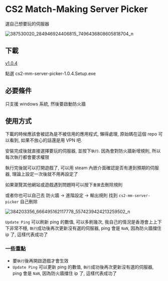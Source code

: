 # CS2 Match-Making Server Picker

選自己想要玩的伺服器

![387530020_284946924406815_7496436808605818704_n](https://github.com/aNyMoRe0505/cs2-mm-server-picker/assets/9814815/2a1ca9fc-9458-4dae-8f8f-39b63934c23e)

## 下載

[v1.0.4](https://github.com/aNyMoRe0505/cs2-mm-server-picker/releases/tag/v1.0.4)

點選 cs2-mm-server-picker-1.0.4.Setup.exe

## 必要條件

只支援 windows 系統, 然後要啟動防火牆

## 使用方式

下載的時候應該會被認為是不被信用的應用程式, 懶得處理, 原始碼在這個 repo 可以看到, 如果不放心的話還是用 VPN 吧.

安裝完成後就直接選擇要玩的伺服器, 並按下`執行`. 因為會對防火牆新增規則, 所以每次執行都會要求權限

執行完後就可以打開遊戲了, 可以用 steam 內嵌介面確認是否有連到預期的伺服器, 理論上設定一次後就不用再設定了

如果瀏覽其他網站或遊戲遇到問題時可以按下`重置`去刪除規則

或者你也可以自己去 防火牆 -> 進階設定 -> 輸出規則 找到 `cs2-mm-server-picker` 自己刪除

![384203356_666495162117778_5574239424213259502_n](https://github.com/aNyMoRe0505/cs2-mm-server-picker/assets/9814815/704c781e-346c-43ea-a92d-b530dfd8cbc2)

`Update Ping` 可以刷新 ping 的數值, 可以多刷幾次, 我自己的情況是香港會上上下下非常不穩, `執行`成功後再次更新沒有選的伺服器, ping 會是 `NaN`, 因為防火牆擋住 ip 了, 這樣代表成功了

### 一些重點

- 要`執行`後再開啟遊戲才會生效
- `Update Ping` 可以更新 ping 的數值, `執行`成功後再次更新沒有選的伺服器, ping 會是 `NaN`, 因為防火牆擋住 ip 了, 這樣代表成功了





